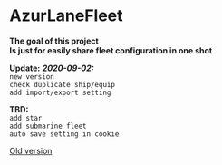 ﻿# AzurLaneFleet #  
**The goal of this project**  
**Is just for easily share fleet configuration in one shot**  

**Update:**
***2020-09-02:***  
`new version`  
`check duplicate ship/equip`  
`add import/export setting`  

**TBD:**  
`add star`  
`add submarine fleet`  
`auto save setting in cookie`  
    
[Old version](https://x94fujo6rpg.github.io/AzurLaneFleet/old)  